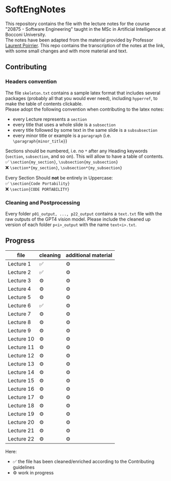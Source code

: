 # SoftEngNotes
This repository contains the file with the lecture notes for the course "20875 - Software Engineering" taught in the MSc in Artificial Intelligence at Bocconi University.\
The notes have been adapted from the material provided by Professor [Laurent Poirrier](https://www.poirrier.ca/courses/softeng/). This repo contains the transcription of the notes at the link, with some small changes and with more material and text.

## Contributing
### Headers convention
The file `skeleton.txt` contains a sample latex format that includes several packages (probably all that you would ever need), including `hyperref`, to make the table of contents clickable.\
Please adopt the following convention when contributing to the latex notes:
- every Lecture represents a `section`
- every title that uses a whole slide is a `subsection`
- every title followed by some text in the same slide is a `subsubsection`
- every minor title or example is a `paragraph` (i.e. `\paragraph{minor_title}`)

Sections should be numbered, i.e. no `*` after any Heading keywords (`section`, `subsection`, and so on). This will allow to have a table of contents. \
✅ `\section{my_section}`, `\subsection{my_subsection}`\
❌ `\section*{my_section}`, `\subsection*{my_subsection}`

Every Section Should __not__ be entirely in Uppercase:\
✅ `\section{Code Portability}`\
❌ `\section{CODE PORTABILITY}`

### Cleaning and Postprocessing
Every folder `p01_output, ..., p22_output` contains a `text.txt` file with the raw outputs of the GPT4 vision model. Please include the cleaned up version of each folder `p<i>_output` with the name `text<i>.txt`.

## Progress
| file        | cleaning | additional material |
|-------------|----------|---------------------|
| Lecture 1   |   ✅      |          ⚙️         |
| Lecture 2   |   ✅      |          ⚙️         |
| Lecture 3   |   ⚙️       |          ⚙️         |
| Lecture 4   |   ⚙️       |          ⚙️         |
| Lecture 5   |   ⚙️       |          ⚙️         |
| Lecture 6   |   ✅      |          ⚙️         |
| Lecture 7   |   ⚙️       |          ⚙️         |
| Lecture 8   |   ⚙️       |          ⚙️         |
| Lecture 9   |   ⚙️       |          ⚙️         |
| Lecture 10  |   ⚙️       |          ⚙️         |
| Lecture 11  |   ⚙️       |          ⚙️         |
| Lecture 12  |   ⚙️       |          ⚙️         |
| Lecture 13  |   ⚙️       |          ⚙️         |
| Lecture 14  |   ⚙️       |          ⚙️         |
| Lecture 15  |   ⚙️       |          ⚙️         |
| Lecture 16  |   ⚙️       |          ⚙️         |
| Lecture 17  |   ⚙️       |          ⚙️         |
| Lecture 18  |   ⚙️       |          ⚙️         |
| Lecture 19  |   ⚙️       |          ⚙️         |
| Lecture 20  |   ⚙️       |          ⚙️         |
| Lecture 21  |   ⚙️       |          ⚙️         |
| Lecture 22  |   ⚙️       |          ⚙️         |

Here:
- ✅ the file has been cleaned/enriched according to the Contributing guidelines
- ⚙️ work in progress
